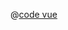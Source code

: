 <ClientOnly>
  <common-code-view name="starter-userinterface-marker" :is-code-view="false"/>
</ClientOnly>

@[code vue](../.vuepress/components/map/starter/userinterface/marker.vue)
